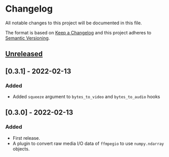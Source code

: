 # Changelog
All notable changes to this project will be documented in this file.

The format is based on [Keep a Changelog](http://keepachangelog.com/en/1.0.0/) and this project adheres to [Semantic Versioning](http://semver.org/spec/v2.0.0.html).

## [Unreleased]

## [0.3.1] - 2022-02-13

### Added

- Added `squeeze` argument to `bytes_to_video` and `bytes_to_audio` hooks
## [0.3.0] - 2022-02-13

### Added

- First release.
- A plugin to convert raw media I/O data of `ffmpegio` to use `numpy.ndarray` objects.

[Unreleased]: https://github.com/python-ffmpegio/python-ffmpegio/compare/v0.3.1...HEAD
[v0.3.1]: https://github.com/python-ffmpegio/python-ffmpegio/compare/v0.3.0...v0.3.1
